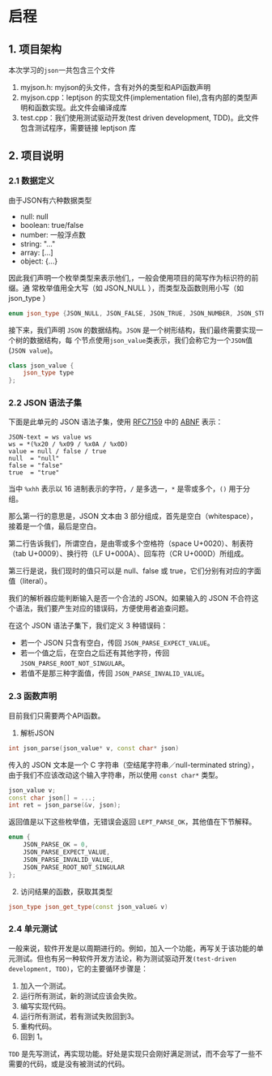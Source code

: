 # 启程

## 1. 项目架构

本次学习的`json`一共包含三个文件

1. myjson.h: myjson的头文件，含有对外的类型和API函数声明
2. myjson.cpp：leptjson 的实现文件(implementation file),含有内部的类型声明和函数实现。此文件会编译成库
3. test.cpp：我们使用测试驱动开发(test driven development, TDD)。此文件包含测试程序，需要链接 leptjson 库

## 2. 项目说明

### 2.1 数据定义

由于JSON有六种数据类型

- null: null
- boolean: true/false
- number: 一般浮点数
- string: "..."
- array:  [...]
- object: {...}

因此我们声明一个枚举类型来表示他们,，一般会使用项目的简写作为标识符的前缀。通
常枚举值用全大写（如 JSON_NULL ），而类型及函数则用小写（如  json_type ）

```c++
enum json_type {JSON_NULL, JSON_FALSE, JSON_TRUE, JSON_NUMBER, JSON_STRING, JSON_ARRAY, JSON_OBJECT};
```

接下来，我们声明 `JSON` 的数据结构。`JSON` 是一个树形结构，我们最终需要实现一个树的数据结构，每
个节点使用`json_value`类表示，我们会称它为一个`JSON`值(`JSON value`)。

```c++
class json_value {
    json_type type
};
```

### 2.2 JSON 语法子集

下面是此单元的 JSON 语法子集，使用 [RFC7159](https://tools.ietf.org/html/rfc7159) 中的 [ABNF](https://tools.ietf.org/html/rfc5234) 表示：

~~~
JSON-text = ws value ws
ws = *(%x20 / %x09 / %x0A / %x0D)
value = null / false / true 
null  = "null"
false = "false"
true  = "true"
~~~

当中 `%xhh` 表示以 16 进制表示的字符，`/` 是多选一，`*` 是零或多个，`()` 用于分组。

那么第一行的意思是，JSON 文本由 3 部分组成，首先是空白（whitespace），接着是一个值，最后是空白。

第二行告诉我们，所谓空白，是由零或多个空格符（space U+0020）、制表符（tab U+0009）、换行符（LF U+000A）、回车符（CR U+000D）所组成。

第三行是说，我们现时的值只可以是 null、false 或 true，它们分别有对应的字面值（literal）。

我们的解析器应能判断输入是否一个合法的 JSON。如果输入的 JSON 不合符这个语法，我们要产生对应的错误码，方便使用者追查问题。

在这个 JSON 语法子集下，我们定义 3 种错误码：

- 若一个 JSON 只含有空白，传回 `JSON_PARSE_EXPECT_VALUE`。
- 若一个值之后，在空白之后还有其他字符，传回 `JSON_PARSE_ROOT_NOT_SINGULAR`。
- 若值不是那三种字面值，传回 `JSON_PARSE_INVALID_VALUE`。

### 2.3 函数声明

目前我们只需要两个API函数。

1. 解析JSON

```c++
int json_parse(json_value* v, const char* json)
```

传入的 JSON 文本是一个 C 字符串（空结尾字符串／null-terminated string），由于我们不应该改动这个输入字符串，所以使用 `const char*` 类型。

```c++
json_value v;
const char json[] = ...;
int ret = json_parse(&v, json);
```

返回值是以下这些枚举值，无错误会返回 `LEPT_PARSE_OK`，其他值在下节解释。

```c++
enum {
    JSON_PARSE_OK = 0,
    JSON_PARSE_EXPECT_VALUE,
    JSON_PARSE_INVALID_VALUE,
    JSON_PARSE_ROOT_NOT_SINGULAR
};
```

2. 访问结果的函数，获取其类型

```c++
json_type json_get_type(const json_value& v)
```

### 2.4 单元测试

一般来说，软件开发是以周期进行的。例如，加入一个功能，再写关于该功能的单元测试。但也有另一种软件开发方法论，称为测试驱动开发`(test-driven development, TDD)`，它的主要循环步骤是：

1. 加入一个测试。
2. 运行所有测试，新的测试应该会失败。
3. 编写实现代码。
4. 运行所有测试，若有测试失败回到3。
5. 重构代码。
6. 回到 1。

`TDD` 是先写测试，再实现功能。好处是实现只会刚好满足测试，而不会写了一些不需要的代码，或是没有被测试的代码。
